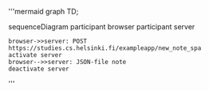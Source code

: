 
'''mermaid
graph TD;

sequenceDiagram
    participant browser
    participant server

    browser->>server: POST https://studies.cs.helsinki.fi/exampleapp/new_note_spa
    activate server
    browser-->>server: JSON-file note
    deactivate server
'''

